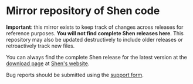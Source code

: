 # Mirror repository of Shen code

**Important**: this mirror exists to keep track of changes across releases for reference purposes. **You will not find complete Shen releases here**. This repository may also be updated destructively to include older releases or retroactively track new files.

You can always find the complete Shen release for the latest version at the [download page](http://www.shenlanguage.org/download_form.html) at [Shen's website](http://www.shenlanguage.org).

Bug reports should be submitted using the [support form](http://www.shenlanguage.org/support.html).